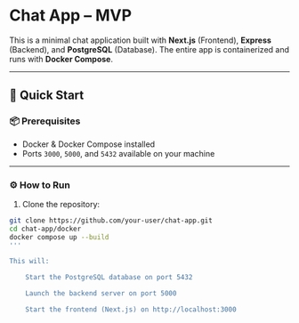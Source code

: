 # Chat App – MVP

This is a minimal chat application built with **Next.js** (Frontend), **Express** (Backend), and **PostgreSQL** (Database). The entire app is containerized and runs with **Docker Compose**.

---

## 🚀 Quick Start

### 📦 Prerequisites

- Docker & Docker Compose installed
- Ports `3000`, `5000`, and `5432` available on your machine

---

### ⚙️ How to Run

1. Clone the repository:

```bash
git clone https://github.com/your-user/chat-app.git
cd chat-app/docker
docker compose up --build
'''

This will:

    Start the PostgreSQL database on port 5432

    Launch the backend server on port 5000

    Start the frontend (Next.js) on http://localhost:3000
